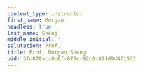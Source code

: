 ```yaml
---
content_type: instructor
first_name: Morgan
headless: true
last_name: Sheng
middle_initial: ''
salutation: Prof.
title: Prof. Morgan Sheng
uid: 3fd878ac-8c6f-875c-92c0-89fd9d4f1533
---
```

